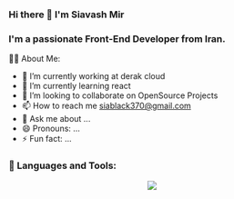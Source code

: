 ### Hi there 👋 I'm Siavash Mir
### I'm a passionate Front-End Developer from Iran.
<!--
**siahvosh/siahvosh** is a ✨ _special_ ✨ repository because its `README.md` (this file) appears on your GitHub profile.
-->
🙋‍♂️ About Me:

- 🔭 I’m currently working at derak cloud
- 🌱 I’m currently learning react
- 👯 I’m looking to collaborate on OpenSource Projects
- 📫 How to reach me siablack370@gmail.com
- 💬 Ask me about ...
- 😄 Pronouns: ...
- ⚡ Fun fact: ...

### 🚀 Languages and Tools:
<p align="center">
  <a href="https://skillicons.dev">
    <img src="https://skillicons.dev/icons?i=git,figma,docker,cpp,css,github,gitlab,html,js,jest,mongodb,mysql,postman,vue,py" />
  </a>
</p>
<!-- ![image](https://github.com/siahvosh/siahvosh/assets/110711504/8ecd250b-d0ce-4540-bb3c-5977662e1e51)
![image](https://github.com/siahvosh/siahvosh/assets/110711504/87311033-f10b-4ab1-a6f2-45f4b124a426)
![image](https://github.com/siahvosh/siahvosh/assets/110711504/ecfa4c9c-da32-4d05-afc6-8fcf2ff35b5e)
![image](https://github.com/siahvosh/siahvosh/assets/110711504/ed9a83aa-328e-4530-bc2e-2c4420a457e0)
![image](https://github.com/siahvosh/siahvosh/assets/110711504/0ff02e31-d489-42c1-bc2f-ceaab817b98e)
![image](https://github.com/siahvosh/siahvosh/assets/110711504/088d22b2-0076-41ac-95be-eca48e25bc76)
![image](https://github.com/siahvosh/siahvosh/assets/110711504/7b4662ae-b3f6-497f-b161-59a14bd5d76e)
![image](https://github.com/siahvosh/siahvosh/assets/110711504/16c10ba4-969c-4206-b61e-dbd3ea21bcbf)
![image](https://github.com/siahvosh/siahvosh/assets/110711504/f0650250-d722-4c63-be65-8ca95f02b8c2) -->













